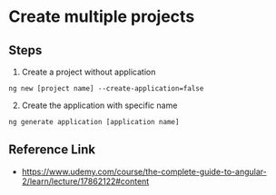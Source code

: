 # Create multiple projects

## Steps
1. Create a project without application
```
ng new [project name] --create-application=false
```
2. Create the application with specific name
```
ng generate application [application name]
```

## Reference Link
- https://www.udemy.com/course/the-complete-guide-to-angular-2/learn/lecture/17862122#content
